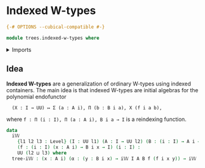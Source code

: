 # Indexed W-types

```agda
{-# OPTIONS --cubical-compatible #-}

module trees.indexed-w-types where
```

<details><summary>Imports</summary>

```agda
open import foundation.universe-levels
```

</details>

## Idea

**Indexed W-types** are a generalization of ordinary W-types using indexed
containers. The main idea is that indexed W-types are initial algebras for the
polynomial endofunctor

```text
  (X : I → UU) ↦ Σ (a : A i), Π (b : B i a), X (f i a b),
```

where `f : Π (i : I), Π (a : A i), B i a → I` is a reindexing function.

```agda
data
  i𝕎
    {l1 l2 l3 : Level} (I : UU l1) (A : I → UU l2) (B : (i : I) → A i → UU l3)
    (f : (i : I) (x : A i) → B i x → I) (i : I) :
    UU (l2 ⊔ l3) where
  tree-i𝕎 : (x : A i) (α : (y : B i x) → i𝕎 I A B f (f i x y)) → i𝕎 I A B f i
```
